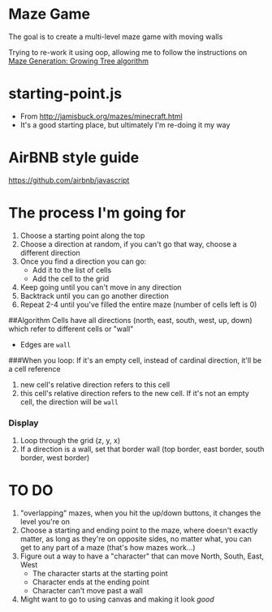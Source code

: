 # Maze Game
The goal is to create a multi-level maze game with moving walls

Trying to re-work it using oop, allowing me to follow the instructions on [Maze Generation: Growing Tree algorithm](http://weblog.jamisbuck.org/2011/1/27/maze-generation-growing-tree-algorithm)

# starting-point.js 
- From http://jamisbuck.org/mazes/minecraft.html
- It's a good starting place, but ultimately I'm re-doing it my way

# AirBNB style guide
https://github.com/airbnb/javascript

# The process I'm going for
1. Choose a starting point along the top
2. Choose a direction at random, if you can't go that way, choose a different direction
3. Once you find a direction you can go: 
	- Add it to the list of cells
	- Add the cell to the grid
4. Keep going until you can't move in any direction
5. Backtrack until you can go another direction
6. Repeat 2-4 until you've filled the entire maze (number of cells left is 0)

##Algorithm
Cells have all directions (north, east, south, west, up, down) which refer to different cells or "wall" 
- Edges are `wall`

###When you loop:
If it's an empty cell, instead of cardinal direction, it'll be a cell reference

1. new cell's relative direction refers to this cell
2. this cell's relative direction refers to the new cell. If it's not an empty cell, the direction will be `wall`

### Display
1. Loop through the grid (z, y, x)
2. If a direction is a wall, set that border wall (top border, east border, south border, west border)

# TO DO
1. "overlapping" mazes, when you hit the up/down buttons, it changes the level you're on
2. Choose a starting and ending point to the maze, where doesn't exactly matter, as long as they're on opposite sides, no matter what, you can get to any part of a maze (that's how mazes work...)
3. Figure out a way to have a "character" that can move North, South, East, West
	- The character starts at the starting point
	- Character ends at the ending point
	- Character can't move past a wall
4. Might want to go to using canvas and making it look *good*